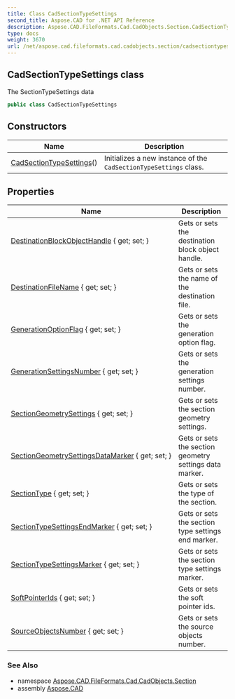 ```yaml
---
title: Class CadSectionTypeSettings
second_title: Aspose.CAD for .NET API Reference
description: Aspose.CAD.FileFormats.Cad.CadObjects.Section.CadSectionTypeSettings class. The SectionTypeSettings data
type: docs
weight: 3670
url: /net/aspose.cad.fileformats.cad.cadobjects.section/cadsectiontypesettings/
---
```

## CadSectionTypeSettings class

The SectionTypeSettings data

```csharp
public class CadSectionTypeSettings
```

## Constructors

| Name | Description |
| --- | --- |
| [CadSectionTypeSettings](cadsectiontypesettings/)() | Initializes a new instance of the `CadSectionTypeSettings` class. |

## Properties

| Name | Description |
| --- | --- |
| [DestinationBlockObjectHandle](../../aspose.cad.fileformats.cad.cadobjects.section/cadsectiontypesettings/destinationblockobjecthandle/) { get; set; } | Gets or sets the destination block object handle. |
| [DestinationFileName](../../aspose.cad.fileformats.cad.cadobjects.section/cadsectiontypesettings/destinationfilename/) { get; set; } | Gets or sets the name of the destination file. |
| [GenerationOptionFlag](../../aspose.cad.fileformats.cad.cadobjects.section/cadsectiontypesettings/generationoptionflag/) { get; set; } | Gets or sets the generation option flag. |
| [GenerationSettingsNumber](../../aspose.cad.fileformats.cad.cadobjects.section/cadsectiontypesettings/generationsettingsnumber/) { get; set; } | Gets or sets the generation settings number. |
| [SectionGeometrySettings](../../aspose.cad.fileformats.cad.cadobjects.section/cadsectiontypesettings/sectiongeometrysettings/) { get; set; } | Gets or sets the section geometry settings. |
| [SectionGeometrySettingsDataMarker](../../aspose.cad.fileformats.cad.cadobjects.section/cadsectiontypesettings/sectiongeometrysettingsdatamarker/) { get; set; } | Gets or sets the section geometry settings data marker. |
| [SectionType](../../aspose.cad.fileformats.cad.cadobjects.section/cadsectiontypesettings/sectiontype/) { get; set; } | Gets or sets the type of the section. |
| [SectionTypeSettingsEndMarker](../../aspose.cad.fileformats.cad.cadobjects.section/cadsectiontypesettings/sectiontypesettingsendmarker/) { get; set; } | Gets or sets the section type settings end marker. |
| [SectionTypeSettingsMarker](../../aspose.cad.fileformats.cad.cadobjects.section/cadsectiontypesettings/sectiontypesettingsmarker/) { get; set; } | Gets or sets the section type settings marker. |
| [SoftPointerIds](../../aspose.cad.fileformats.cad.cadobjects.section/cadsectiontypesettings/softpointerids/) { get; set; } | Gets or sets the soft pointer ids. |
| [SourceObjectsNumber](../../aspose.cad.fileformats.cad.cadobjects.section/cadsectiontypesettings/sourceobjectsnumber/) { get; set; } | Gets or sets the source objects number. |

### See Also

* namespace [Aspose.CAD.FileFormats.Cad.CadObjects.Section](../../aspose.cad.fileformats.cad.cadobjects.section/)
* assembly [Aspose.CAD](../../)


